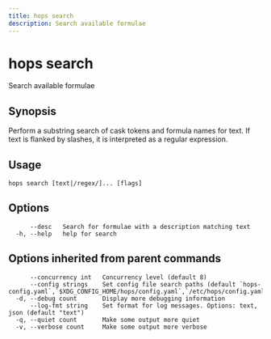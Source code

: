 ```yaml
---
title: hops search
description: Search available formulae
---
```


<!--
This documentation is auto generated by a script.
Please do not edit this file directly.
-->

<!-- markdownlint-disable-next-line single-title -->
# hops search

Search available formulae

## Synopsis

Perform a substring search of cask tokens and formula names for text. If text is flanked by slashes, it is interpreted as a regular expression.

## Usage

```plaintext
hops search [text|/regex/]... [flags]
```

## Options

```plaintext
      --desc   Search for formulae with a description matching text
  -h, --help   help for search
```

## Options inherited from parent commands

```plaintext
      --concurrency int   Concurrency level (default 8)
      --config strings    Set config file search paths (default `hops-config.yaml`,`$XDG_CONFIG_HOME/hops/config.yaml`,`/etc/hops/config.yaml`)
  -d, --debug count       Display more debugging information
      --log-fmt string    Set format for log messages. Options: text, json (default "text")
  -q, --quiet count       Make some output more quiet
  -v, --verbose count     Make some output more verbose
```
